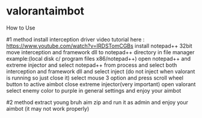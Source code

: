 # valorantaimbot

 How to Use

#1 method
install interception driver video tutorial here : https://www.youtube.com/watch?v=IRDSTomCGBs
install notepad++ 32bit
move interception and framework dll to notepad++ directory in file manager example:(local disk c/ program files x86/notepad++)
open notepad++ and  extreme injector and select notepad++ from process and select both interception and framework dll and select inject  (do not inject when valorant is running so just close it)
select mouse 3 option and press scroll wheel button to active aimbot
close extreme injector(very important)
open valorant select enemy color to purple in general settings and enjoy your aimbot

#2 method
extract young bruh aim zip and run it as admin and enjoy your aimbot (it may not work properly)
